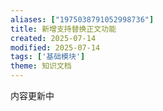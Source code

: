 ```yaml
---
aliases: ["1975038791052998736"]
title: 新增支持替换正文功能
created: 2025-07-14
modified: 2025-07-14
tags: ['基础模块']
theme: 知识文档
---
```


内容更新中